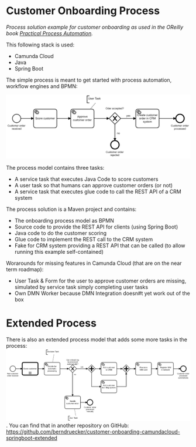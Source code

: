 # Customer Onboarding Process

*Process solution example for customer onboarding as used in the OReilly book [Practical Process Automation](https://processautomationbook.com/).*

This following stack is used:

* Camunda Cloud
* Java
* Spring Boot


The simple process is meant to get started with process automation, workflow engines and BPMN:

![Customer Onboarding](docs/customer-onboarding-simple.png)

The process model contains three tasks:

* A service task that executes Java Code to score customers
* A user task so that humans can approve customer orders (or not)
* A service task that executes glue code to call the REST API of a CRM system

The process solution is a Maven project and contains:

* The onboarding process model as BPMN
* Source code to provide the REST API for clients (using Spring Boot)
* Java code to do the customer scoring
* Glue code to implement the REST call to the CRM system
* Fake for CRM system providing a REST API that can be called (to allow running this example self-contained)


Worarounds for missing features in Camunda Cloud (that are on the near term roadmap):
* User Task & Form for the user to approve customer orders are missing, simulated by service task simply completing user tasks
* Own DMN Worker because DMN Integration doesn#t yet work out of the box

# Extended Process

There is also an extended process model that adds some more tasks in the process: ![Customer Onboarding](docs/customer-onboarding-extended.png). You can find that in another repository on GitHub: https://github.com/berndruecker/customer-onboarding-camundacloud-springboot-extended